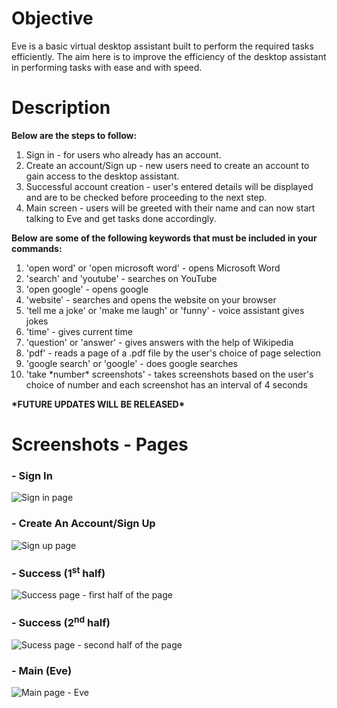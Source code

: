 # Objective
Eve is a basic virtual desktop assistant built to perform the required tasks efficiently. The aim here is to improve the efficiency of the desktop assistant in performing tasks with ease and with speed.

# Description
**Below are the steps to follow:**
1. Sign in - for users who already has an account.
2. Create an account/Sign up - new users need to create an account to gain access to the desktop assistant.
3. Successful account creation - user's entered details will be displayed and are to be checked before proceeding to the next step.
4. Main screen - users will be greeted with their name and can now start talking to Eve and get tasks done accordingly.

**Below are some of the following keywords that must be included in your commands:**
1. 'open word' or 'open microsoft word' - opens Microsoft Word
2. 'search' and 'youtube' - searches on YouTube
3. 'open google' - opens google
4. 'website' - searches and opens the website on your browser
5. 'tell me a joke' or 'make me laugh' or 'funny' - voice assistant gives jokes
6. 'time' - gives current time
7. 'question' or 'answer' - gives answers with the help of Wikipedia
8. 'pdf' - reads a page of a .pdf file by the user's choice of page selection
9. 'google search' or 'google' - does google searches
10. 'take \*number\* screenshots' - takes screenshots based on the user's choice of number and each screenshot has an interval of  4 seconds

**\*FUTURE UPDATES WILL BE RELEASED\***

# Screenshots - Pages
### - Sign In
![Sign in page](https://user-images.githubusercontent.com/104430325/200963503-c402ae2e-d8f4-4352-a022-3b7e4218d693.jpg)
### - Create An Account/Sign Up
![Sign up page](https://user-images.githubusercontent.com/104430325/200963550-6da2a380-2d4b-4198-881b-6c10a474f8b3.jpg)
### - Success (1<sup>st</sup> half)
![Success page - first half of the page](https://user-images.githubusercontent.com/104430325/200963563-2051174b-2dce-4500-896c-d7648d6b1653.jpg)
### - Success (2<sup>nd</sup> half)
![Sucess page - second half of the page](https://user-images.githubusercontent.com/104430325/200963570-9a2d78fe-5693-4a52-9edc-b71df7f43164.jpg)
### - Main (Eve)
![Main page - Eve](https://user-images.githubusercontent.com/104430325/200963580-fdf5ab89-b60c-4046-b4cb-c97c6bee2adb.jpg)
